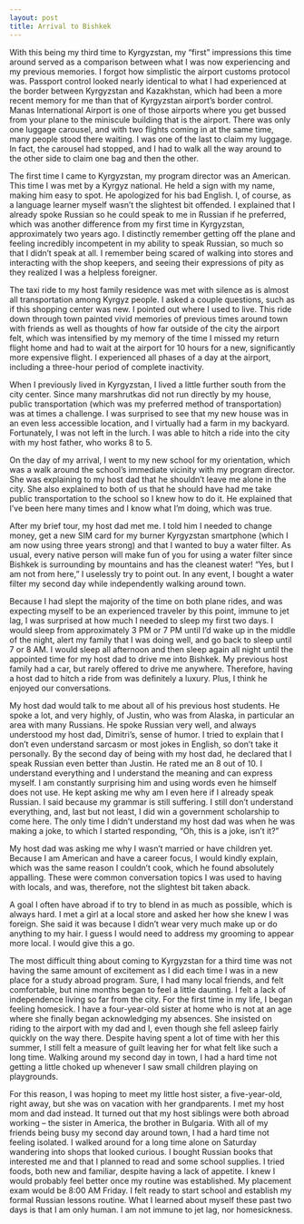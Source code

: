 ```yaml
---
layout: post
title: Arrival to Bishkek
---
```


With this being my third time to Kyrgyzstan, my “first” impressions this time around served as a comparison between what I was now experiencing and my previous memories. I forgot how simplistic the airport customs protocol was. Passport control looked nearly identical to what I had experienced at the border between Kyrgyzstan and Kazakhstan, which had been a more recent memory for me than that of Kyrgyzstan airport’s border control. Manas International Airport is one of those airports where you get bussed from your plane to the miniscule building that is the airport. There was only one luggage carousel, and with two flights coming in at the same time, many people stood there waiting. I was one of the last to claim my luggage. In fact, the carousel had stopped, and I had to walk all the way around to the other side to claim one bag and then the other. 

The first time I came to Kyrgyzstan, my program director was an American. This time I was met by a Kyrgyz national. He held a sign with my name, making him easy to spot. He apologized for his bad English. I, of course, as a language learner myself wasn’t the slightest bit offended. I explained that I already spoke Russian so he could speak to me in Russian if he preferred, which was another difference from my first time in Kyrgyzstan, approximately two years ago. I distinctly remember getting off the plane and feeling incredibly incompetent in my ability to speak Russian, so much so that I didn’t speak at all. I remember being scared of walking into stores and interacting with the shop keepers, and seeing their expressions of pity as they realized I was a helpless foreigner. 

The taxi ride to my host family residence was met with silence as is almost all transportation among Kyrgyz people. I asked a couple questions, such as if this shopping center was new. I pointed out where I used to live. This ride down through town painted vivid memories of previous times around town with friends as well as thoughts of how far outside of the city the airport felt, which was intensified by my memory of the time I missed my return flight home and had to wait at the airport for 10 hours for a new, significantly more expensive flight. I experienced all phases of a day at the airport, including a three-hour period of complete inactivity.

When I previously lived in Kyrgyzstan, I lived a little further south from the city center. Since many marshrutkas did not run directly by my house, public transportation (which was my preferred method of transportation) was at times a challenge. I was surprised to see that my new house was in an even less accessible location, and I virtually had a farm in my backyard. Fortunately, I was not left in the lurch. I was able to hitch a ride into the city with my host father, who works 8 to 5. 

On the day of my arrival, I went to my new school for my orientation, which was a walk around the school’s immediate vicinity with my program director. She was explaining to my host dad that he shouldn’t leave me alone in the city. She also explained to both of us that he should have had me take public transportation to the school so I knew how to do it. He explained that I’ve been here many times and I know what I’m doing, which was true.

After my brief tour, my host dad met me. I told him I needed to change money, get a new SIM card for my burner Kyrgyzstan smartphone (which I am now using three years strong) and that I wanted to buy a water filter. As usual, every native person will make fun of you for using a water filter since Bishkek is surrounding by mountains and has the cleanest water! “Yes, but I am not from here,” I uselessly try to point out. In any event, I bought a water filter my second day while independently walking around town. 

Because I had slept the majority of the time on both plane rides, and was expecting myself to be an experienced traveler by this point, immune to jet lag, I was surprised at how much I needed to sleep my first two days. I would sleep from approximately 3 PM or 7 PM until I’d wake up in the middle of the night, alert my family that I was doing well, and go back to sleep until 7 or 8 AM. I would sleep all afternoon and then sleep again all night until the appointed time for my host dad to drive me into Bishkek. My previous host family had a car, but rarely offered to drive me anywhere. Therefore, having a host dad to hitch a ride from was definitely a luxury. Plus, I think he enjoyed our conversations. 

My host dad would talk to me about all of his previous host students. He spoke a lot, and very highly, of Justin, who was from Alaska, in particular an area with many Russians. He spoke Russian very well, and always understood my host dad, Dimitri’s, sense of humor. I tried to explain that I don’t even understand sarcasm or most jokes in English, so don’t take it personally. By the second day of being with my host dad, he declared that I speak Russian even better than Justin. He rated me an 8 out of 10. I understand everything and I understand the meaning and can express myself. I am constantly surprising him and using words even he himself does not use. He kept asking me why am I even here if I already speak Russian. I said because my grammar is still suffering. I still don’t understand everything, and, last but not least, I did win a government scholarship to come here. The only time I didn’t understand my host dad was when he was making a joke, to which I started responding, “Oh, this is a joke, isn’t it?”

My host dad was asking me why I wasn’t married or have children yet. Because I am American and have a career focus, I would kindly explain, which was the same reason I couldn’t cook, which he found absolutely appalling. These were common conversation topics I was used to having with locals, and was, therefore, not the slightest bit taken aback.

A goal I often have abroad if to try to blend in as much as possible, which is always hard. I met a girl at a local store and asked her how she knew I was foreign. She said it was because I didn’t wear very much make up or do anything to my hair. I guess I would need to address my grooming to appear more local. I would give this a go.

The most difficult thing about coming to Kyrgyzstan for a third time was not having the same amount of excitement as I did each time I was in a new place for a study abroad program. Sure, I had many local friends, and felt comfortable, but nine months began to feel a little daunting. I felt a lack of independence living so far from the city. For the first time in my life, I began feeling homesick. I have a four-year-old sister at home who is not at an age where she finally began acknowledging my absences. She insisted on riding to the airport with my dad and I, even though she fell asleep fairly quickly on the way there. Despite having spent a lot of time with her this summer, I still felt a measure of guilt leaving her for what felt like such a long time. Walking around my second day in town, I had a hard time not getting a little choked up whenever I saw small children playing on playgrounds.

For this reason, I was hoping to meet my little host sister, a five-year-old, right away, but she was on vacation with her grandparents. I met my host mom and dad instead. It turned out that my host siblings were both abroad working – the sister in America, the brother in Bulgaria. With all of my friends being busy my second day around town, I had a hard time not feeling isolated. I walked around for a long time alone on Saturday wandering into shops that looked curious. I bought Russian books that interested me and that I planned to read and some school supplies. I tried foods, both new and familiar, despite having a lack of appetite. I knew I would probably feel better once my routine was established. My placement exam would be 8:00 AM Friday. I felt ready to start school and establish my formal Russian lessons routine. What I learned about myself these past two days is that I am only human. I am not immune to jet lag, nor homesickness. 
